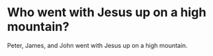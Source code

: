 # Who went with Jesus up on a high mountain?

Peter, James, and John went with Jesus up on a high mountain.
